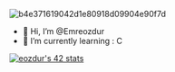 ![b4e371619042d1e80918d09904e90f7d](https://user-images.githubusercontent.com/101213607/157313213-47790a53-dc61-4935-94c4-0336eef8f7e6.gif)

- 👋 Hi, I’m @Emreozdur
- 🌱 I’m currently learning : C

[![eozdur's 42 stats](https://badge.mediaplus.ma/greenbinary/eozdur?1337Badge=off&42Network=off&UM6P=off)](https://github.com/oakoudad/badge42)
